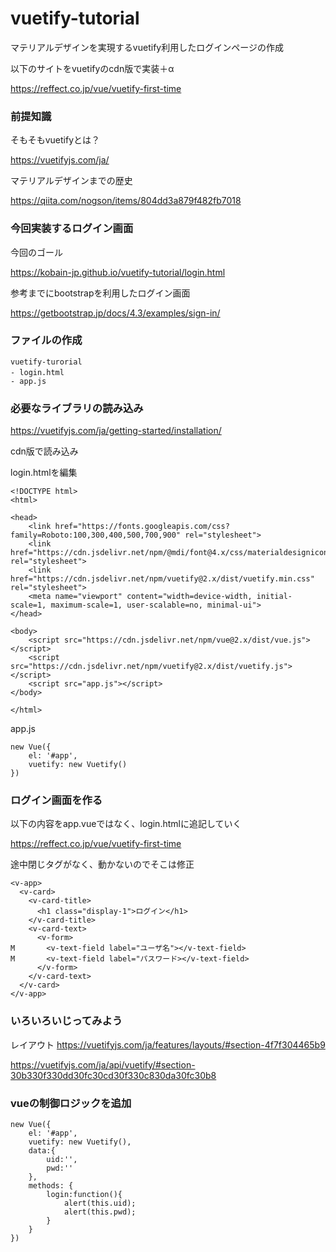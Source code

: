 # vuetify-tutorial

マテリアルデザインを実現するvuetify利用したログインページの作成

以下のサイトをvuetifyのcdn版で実装＋α

https://reffect.co.jp/vue/vuetify-first-time

### 前提知識

そもそもvuetifyとは？

https://vuetifyjs.com/ja/


マテリアルデザインまでの歴史

https://qiita.com/nogson/items/804dd3a879f482fb7018


### 今回実装するログイン画面

今回のゴール

https://kobain-jp.github.io/vuetify-tutorial/login.html

参考までにbootstrapを利用したログイン画面

https://getbootstrap.jp/docs/4.3/examples/sign-in/

### ファイルの作成

```
vuetify-turorial
- login.html　
- app.js

```

### 必要なライブラリの読み込み

https://vuetifyjs.com/ja/getting-started/installation/

cdn版で読み込み


login.htmlを編集
```
<!DOCTYPE html>
<html>

<head>
    <link href="https://fonts.googleapis.com/css?family=Roboto:100,300,400,500,700,900" rel="stylesheet">
    <link href="https://cdn.jsdelivr.net/npm/@mdi/font@4.x/css/materialdesignicons.min.css" rel="stylesheet">
    <link href="https://cdn.jsdelivr.net/npm/vuetify@2.x/dist/vuetify.min.css" rel="stylesheet">
    <meta name="viewport" content="width=device-width, initial-scale=1, maximum-scale=1, user-scalable=no, minimal-ui">
</head>

<body>
    <script src="https://cdn.jsdelivr.net/npm/vue@2.x/dist/vue.js"></script>
    <script src="https://cdn.jsdelivr.net/npm/vuetify@2.x/dist/vuetify.js"></script>
    <script src="app.js"></script>
</body>

</html>

```


app.js
```
new Vue({
    el: '#app',
    vuetify: new Vuetify()
})

```


### ログイン画面を作る

以下の内容をapp.vueではなく、login.htmlに追記していく

https://reffect.co.jp/vue/vuetify-first-time

途中閉じタグがなく、動かないのでそこは修正

```
<v-app>
  <v-card>
    <v-card-title>
      <h1 class="display-1">ログイン</h1>
    </v-card-title>
    <v-card-text>
      <v-form>
M       <v-text-field label="ユーザ名"></v-text-field>
M       <v-text-field label="パスワード></v-text-field>
      </v-form>
    </v-card-text>
  </v-card>
</v-app>
```

### いろいろいじってみよう

レイアウト
https://vuetifyjs.com/ja/features/layouts/#section-4f7f304465b9

https://vuetifyjs.com/ja/api/vuetify/#section-30b330f330dd30fc30cd30f330c830da30fc30b8


### vueの制御ロジックを追加

```
new Vue({
    el: '#app',
    vuetify: new Vuetify(),
    data:{
        uid:'',
        pwd:''
    },
    methods: {
        login:function(){
            alert(this.uid);
            alert(this.pwd);
        }
    }
})


```






